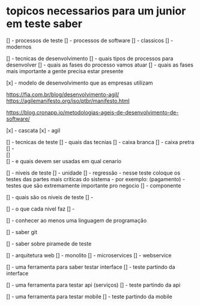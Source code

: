 # topicos necessarios para um junior em teste saber


[] - processos de teste
[]   - processos de software
[]   - classicos 
[]   - modernos

[] - tecnicas de desenvolvimento
[]    - quais tipos de processos para desenvolver
[]       - quais as fases do processo vamos atuar
[]    - quais as fases mais importante a gente precisa estar presente 


[x] - modelo de desenvolvimento que as empresas utilizam

https://fia.com.br/blog/desenvolvimento-agil/
https://agilemanifesto.org/iso/ptbr/manifesto.html

https://blog.cronapp.io/metodologias-ageis-de-desenvolvimento-de-software/

[x]    - cascata
[x]    - agil


[] - tecnicas de teste
[]    - quais das tecnias 
[]       - caixa branca
[]       - caixa pretra
[]       -     
[]        
[]             - e quais devem ser usadas em qual cenario

[] - niveis de teste
[]     - unidade
[]     - regressão
            - nesse teste coloque os testes das partes mais criticas do sistema
              - por exemplo: (pagamento)
                - testes que são extremamente importante pro negocio
[]     - componente

   
[]     - quais são os niveis de teste
[]       - 
   
[]        - o que cada nivel faz
[]          - 



[] - conhecer ao menos uma linguagem de programação


[] - saber git


[] - saber sobre piramede de teste



[] - arquitetura web
[]    - monolito
[]    - microservices
[]    - webservice


[] - uma ferramenta para saber testar interface
[]     - teste partindo da interface


[] - uma ferramenta para testar api (serviços)
[]    - teste partindo da api


[] - uma ferramenta para testar mobile
[]   - teste partindo da mobile

